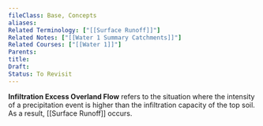 ```yaml
---
fileClass: Base, Concepts
aliases: 
Related Terminology: ["[[Surface Runoff]]"]
Related Notes: ["[[Water 1 Summary Catchments]]"]
Related Courses: ["[[Water 1]]"]
Parents: 
title: 
Draft: 
Status: To Revisit
---
```

**Infiltration Excess Overland Flow** refers to the situation where the intensity of a precipitation event is higher than the infiltration capacity of the top soil. As a result, [[Surface Runoff]] occurs. 